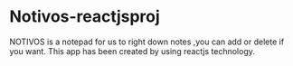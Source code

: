# Notivos-reactjsproj
NOTIVOS is a notepad for us to right down notes ,you can add or delete if you want. This app has been created by using reactjs technology.
